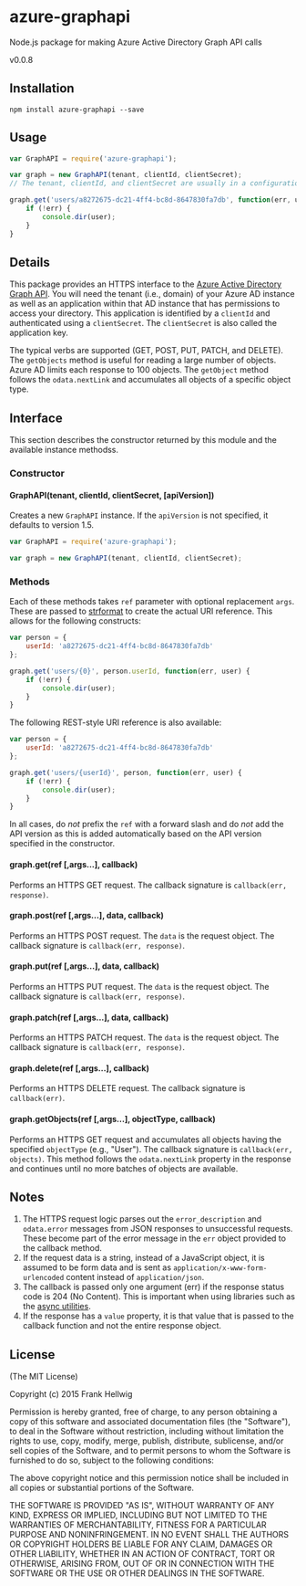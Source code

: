 # azure-graphapi

Node.js package for making Azure Active Directory Graph API calls

v0.0.8

## Installation

```
npm install azure-graphapi --save
```

## Usage

```javascript
var GraphAPI = require('azure-graphapi');

var graph = new GraphAPI(tenant, clientId, clientSecret);
// The tenant, clientId, and clientSecret are usually in a configuration file.

graph.get('users/a8272675-dc21-4ff4-bc8d-8647830fa7db', function(err, user) {
    if (!err) {
        console.dir(user);
    }
}
```

## Details

This package provides an HTTPS interface to the [Azure Active Directory Graph API](https://msdn.microsoft.com/en-us/library/azure/hh974476.aspx). You will need the tenant (i.e., domain) of your Azure AD instance as well as an application within that AD instance that has permissions to access your directory. This application is identified by a `clientId` and authenticated using a `clientSecret`. The `clientSecret` is also called the application key.

The typical verbs are supported (GET, POST, PUT, PATCH, and DELETE). The `getObjects` method is useful for reading a large number of objects. Azure AD limits each response to 100 objects. The `getObject` method follows the `odata.nextLink` and accumulates all objects of a specific object type.

## Interface

This section describes the constructor returned by this module and the available instance methodss.

### Constructor

#### GraphAPI(tenant, clientId, clientSecret, [apiVersion])

Creates a new `GraphAPI` instance. If the `apiVersion` is not specified, it defaults to version 1.5.

```javascript
var GraphAPI = require('azure-graphapi');

var graph = new GraphAPI(tenant, clientId, clientSecret);
```

### Methods

Each of these methods takes `ref` parameter with optional replacement `args`. These are passed to [strformat](https://github.com/fhellwig/strformat) to create the actual URI reference. This allows for the following constructs:

```javascript
var person = {
    userId: 'a8272675-dc21-4ff4-bc8d-8647830fa7db'
};

graph.get('users/{0}', person.userId, function(err, user) {
    if (!err) {
        console.dir(user);
    }
}
```

The following REST-style URI reference is also available:

```javascript
var person = {
    userId: 'a8272675-dc21-4ff4-bc8d-8647830fa7db'
};

graph.get('users/{userId}', person, function(err, user) {
    if (!err) {
        console.dir(user);
    }
}
```

In all cases, do *not* prefix the `ref` with a forward slash and do *not* add the API version as this is added automatically based on the API version specified in the constructor.

#### graph.get(ref [,args...], callback)

Performs an HTTPS GET request. The callback signature is `callback(err, response)`.

#### graph.post(ref [,args...], data, callback)

Performs an HTTPS POST request. The `data` is the request object. The callback signature is `callback(err, response)`.

#### graph.put(ref [,args...], data, callback)

Performs an HTTPS PUT request. The `data` is the request object. The callback signature is `callback(err, response)`.

#### graph.patch(ref [,args...], data, callback)

Performs an HTTPS PATCH request. The `data` is the request object. The callback signature is `callback(err, response)`.

#### graph.delete(ref [,args...], callback)

Performs an HTTPS DELETE request. The callback signature is `callback(err)`.

#### graph.getObjects(ref [,args...], objectType, callback)

Performs an HTTPS GET request and accumulates all objects having the specified `objectType` (e.g., "User"). The callback signature is `callback(err, objects)`. This method follows the `odata.nextLink` property in the response and continues until no more batches of objects are available.

## Notes

1. The HTTPS request logic parses out the `error_description` and `odata.error` messages from JSON responses to unsuccessful requests. These become part of the error message in the `err` object provided to the callback method.
2. If the request data is a string, instead of a JavaScript object, it is assumed to be form data and is sent as `application/x-www-form-urlencoded` content instead of `application/json`.
3. The callback is passed only one argument (err) if the response status code is 204 (No Content). This is important when using libraries such as the [async utilities](https://github.com/caolan/async).
4. If the response has a `value` property, it is that value that is passed to the callback function and not the entire response object.

## License

(The MIT License)

Copyright (c) 2015 Frank Hellwig

Permission is hereby granted, free of charge, to any person obtaining a copy of this software and associated documentation files (the "Software"), to deal in the Software without restriction, including without limitation the rights to use, copy, modify, merge, publish, distribute, sublicense, and/or sell copies of the Software, and to permit persons to whom the Software is furnished to do so, subject to the following conditions:

The above copyright notice and this permission notice shall be included in all copies or substantial portions of the Software.

THE SOFTWARE IS PROVIDED "AS IS", WITHOUT WARRANTY OF ANY KIND, EXPRESS OR IMPLIED, INCLUDING BUT NOT LIMITED TO THE WARRANTIES OF MERCHANTABILITY, FITNESS FOR A PARTICULAR PURPOSE AND NONINFRINGEMENT. IN NO EVENT SHALL THE AUTHORS OR COPYRIGHT HOLDERS BE LIABLE FOR ANY CLAIM, DAMAGES OR OTHER LIABILITY, WHETHER IN AN ACTION OF CONTRACT, TORT OR OTHERWISE, ARISING FROM, OUT OF OR IN CONNECTION WITH THE SOFTWARE OR THE USE OR OTHER DEALINGS IN THE SOFTWARE.


